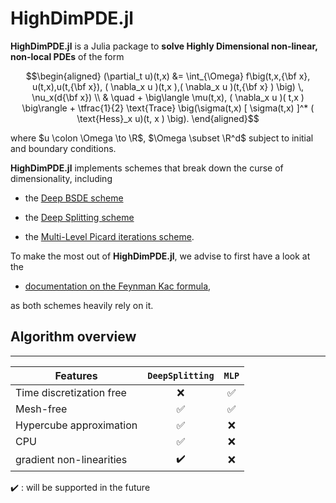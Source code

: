 
# HighDimPDE.jl


**HighDimPDE.jl** is a Julia package to **solve Highly Dimensional non-linear, non-local PDEs** of the form

```math
\begin{aligned}
    (\partial_t u)(t,x) &= \int_{\Omega} f\big(t,x,{\bf x}, u(t,x),u(t,{\bf x}), ( \nabla_x u )(t,x ),( \nabla_x u )(t,{\bf x} ) \big) \, \nu_x(d{\bf x}) \\
    & \quad + \big\langle \mu(t,x), ( \nabla_x u )( t,x ) \big\rangle + \tfrac{1}{2} \text{Trace} \big(\sigma(t,x) [ \sigma(t,x) ]^* ( \text{Hess}_x u)(t, x ) \big).
\end{aligned}
```

where $u \colon \Omega \to \R$, $\Omega \subset \R^d$
subject to initial and boundary conditions.


**HighDimPDE.jl** implements schemes that break down the curse of dimensionality, including

* the [Deep BSDE scheme]()

* the [Deep Splitting scheme]()

* the [Multi-Level Picard iterations scheme]().

To make the most out of **HighDimPDE.jl**, we advise to first have a look at the 

* [documentation on the Feynman Kac formula](),

as both schemes heavily rely on it.

## Algorithm overview

----------------------------------------------
Features  |    `DeepSplitting`   | `MLP`     |
----------|:----------------------:|:------------:
Time discretization free|   ❌ |         ✅ |
Mesh-free       | ✅ |                   ✅ |
Hypercube approximation| ✅   |          ❌ |
CPU             | ✅ |                   ❌ |
gradient non-linearities    | ✔️|       ❌ |

✔️ : will be supported in the future